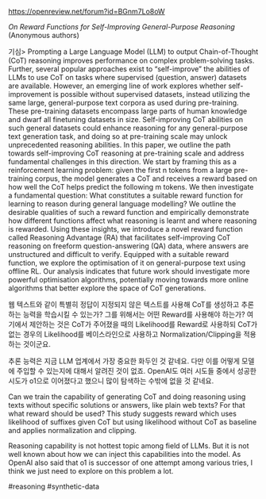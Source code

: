 https://openreview.net/forum?id=BGnm7Lo8oW

*On Reward Functions for Self-Improving General-Purpose Reasoning* (Anonymous authors)

기심> Prompting a Large Language Model (LLM) to output Chain-of-Thought (CoT) reasoning improves performance on complex problem-solving tasks. Further, several popular approaches exist to “self-improve” the abilities of LLMs to use CoT on tasks where supervised (question, answer) datasets are available. However, an emerging line of work explores whether self-improvement is possible without supervised datasets, instead utilizing the same large, general-purpose text corpora as used during pre-training. These pre-training datasets encompass large parts of human knowledge and dwarf all finetuning datasets in size. Self-improving CoT abilities on such general datasets could enhance reasoning for any general-purpose text generation task, and doing so at pre-training scale may unlock unprecedented reasoning abilities. In this paper, we outline the path towards self-improving CoT reasoning at pre-training scale and address fundamental challenges in this direction. We start by framing this as a reinforcement learning problem: given the first n tokens from a large pre-training corpus, the model generates a CoT and receives a reward based on how well the CoT helps predict the following m tokens. We then investigate a fundamental question: What constitutes a suitable reward function for learning to reason during general language modelling? We outline the desirable qualities of such a reward function and empirically demonstrate how different functions affect what reasoning is learnt and where reasoning is rewarded. Using these insights, we introduce a novel reward function called Reasoning Advantage (RA) that facilitates self-improving CoT reasoning on freeform question-answering (QA) data, where answers are unstructured and difficult to verify. Equipped with a suitable reward function, we explore the optimisation of it on general-purpose text using offline RL. Our analysis indicates that future work should investigate more powerful optimisation algorithms, potentially moving towards more online algorithms that better explore the space of CoT generations.

웹 텍스트와 같이 특별히 정답이 지정되지 않은 텍스트를 사용해 CoT를 생성하고 추론하는 능력을 학습시킬 수 있는가? 그를 위해서는 어떤 Reward를 사용해야 하는가? 여기에서 제안하는 것은 CoT가 주어졌을 때의 Likelihood를 Reward로 사용하되 CoT가 없는 경우의 Likelihood를 베이스라인으로 사용하고 Normalization/Clipping을 적용하는 것이군요.

추론 능력은 지금 LLM 업계에서 가장 중요한 화두인 것 같네요. 다만 이를 어떻게 모델에 주입할 수 있는지에 대해서 알려진 것이 없죠. OpenAI도 여러 시도들 중에서 성공한 시도가 o1으로 이어졌다고 했으니 많이 탐색하는 수밖에 없을 것 같네요.

<english>
Can we train the capability of generating CoT and doing reasoning using texts without specific solutions or answers, like plain web texts? For that what reward should be used? This study suggests reward which uses likelihood of suffixes given CoT but using likelihood without CoT as baseline and applies normalization and clipping.

Reasoning capability is not hottest topic among field of LLMs. But it is not well known about how we can inject this capabilities into the model. As OpenAI also said that o1 is successor of one attempt among various tries, I think we just need to explore on this problem a lot.
</english>

#reasoning #synthetic-data 